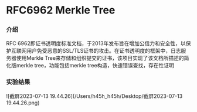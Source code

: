 # RFC6962 Merkle Tree

### 介绍

RFC 6962即证书透明度标准文档，于2013年发布旨在增加公信力和安全性，以保护互联网用户免受恶意的SSL/TLS证书的攻击。在证书透明度的框架中，日志服务器使用Merkle Tree来存储和组织提交的证书，该项目实现了该文档所描述的简化版merkle tree，功能包括merkle tree构造，快速错误查找，存在性证明

### 实验结果

![截屏2023-07-13 19.44.26](/Users/h45h_h45h/Desktop/截屏2023-07-13 19.44.26.png)